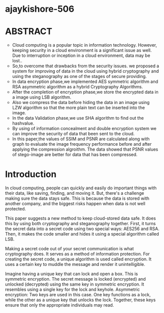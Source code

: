 # ajaykishore-506

<h1> ABSTRACT</h1>

<ul style="list-style-type:circle">
  <li>Cloud computing is a popular topic in information technology. However, keeping security in a cloud environment is a significant issue as well. Due to interruption or inception in a cloud environment, data may be lost..</li>
  <li>So,to overcome that drawbacks from the security issues. we proposed a system for improving of data in the cloud using hybrid cryptography and using the steganography as one of the stages of secure providing. </li>
  <li>In data encryption phase,we implemented AES symmetric algorithm and RSA asymmetric algorithm as a hybrid Cryptography Algorithms.</li>
  <li>After the completion of encryption phase,we store the encrypted data in a image using LSB algorithm.</li>
  <li>Also we compress the data before hiding the data in an image using LZW algorithm so that the more plain text can be inserted into the image. </li>
  <li> In the data Validation phase,we use SHA algorithm to find out the hashvalue.</li>
  <li>By using of information concealment and double encryption system we can improve the security of data that been sent to the cloud.</li>
  <li>In this paper,the values of SSIM and PSNR are calculated along with graph to evaluate the image frequency performance before and after applying the compression algroithm. The data showed that PSNR values of stego-image are better for data that has been compressed.</li>
</ul>


<h1> Introduction </h1>
In cloud computing, people can quickly and easily do important things with their data, like saving, finding, and moving it. But, there's a challenge making sure the data stays safe. This is because the data is stored with another company, and the biggest risks happen when data is not well protected.

This paper suggests a new method to keep cloud-stored data safe. It does this by using both cryptography and steganography together. First, it turns the secret data into a secret code using two special ways: AES256 and RSA. Then, it makes the code smaller and hides it using a special algorithm called LSB.

Making a secret code out of your secret communication is what cryptography does. It serves as a method of information protection. For creating the secret code, a unique algorithm is used called encryption. It uses a certain key to muddle the message and render it unintelligible.

Imagine having a unique key that can lock and open a box. This is symmetric encryption. The secret message is locked (encrypted) and unlocked (decrypted) using the same key in symmetric encryption. It resembles using a single key for the lock and keyhole. Asymmetric encryption: Two keys are used in this case. One key functions as a lock, while the other as a unique key that unlocks the lock. Together, these keys ensure that only the appropriate individuals may read.
